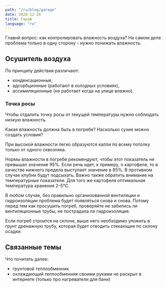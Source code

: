 ```yaml
---
path: "/ru/blog/garage"
date: 2020-12-26
title: Гараж
language: "ru"
---
```


Главнй вопрос: как контролировать влажность воздуха? На самом деле проблема только в одну сторону - нужно понижать влажность.

## Осушитель воздуха

По принципу действия различают:
- конденсационные,
- адсорбционные (работают в холодных условиях),
- ассимиляционные (не работает когда на улице влажно).

### Точка росы

Чтобы отдалить точку росы от текущей температуры нужно соблюдать низкую влажность.

Какая влажность должна быть в погребе? Насколько сухие можно создать условия?

При высокой влажности легко образуются капли по всему потолку только от одного сквозняка.

Нормы влажности в погребе рекомендуют, чтобы этот показатель не превышал значение 95%. Если речь идет, к примеру, о картофеле, то в качестве нижнего предела выступает значение в 85%. В противном случае клубни будут подсыхать. Важно также обратить внимание на температурные показатели. Для того же картофеля оптимальная температура хранения 2–5°С.

В любом случае, без правильно организованной вентиляции и гидроизоляции проблема будет появляться снова и снова. Потому перед тем как просушить погреб, проверяйте не забились ли вентиляционные трубы, не пострадала ли гидроизоляция.

Если погреб строится на склоне, выше него необходимо уложить в грунт дренажную трубу, которая будет отводить стекающие по склону осадки.

## Связанные темы

Что почитать далее:

- грунтовой теплообменник
- охлаждающий теплообменник своими руками не раскрыт в интернете (только про нагреватели для бани)
